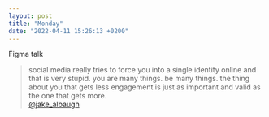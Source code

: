```yaml
---
layout: post
title: "Monday"
date: "2022-04-11 15:26:13 +0200"
---
```


Figma talk

> social media really tries to force you into a single identity online and that is very stupid. you are many things. be many things.
the thing about you that gets less engagement is just as important and valid as the one that gets more.  
[@jake_albaugh](https://twitter.com/jake_albaugh/status/1512551935613755399)
